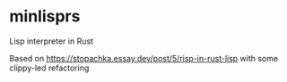 # minlisprs

Lisp interpreter in Rust

Based on <https://stopachka.essay.dev/post/5/risp-in-rust-lisp> with some clippy-led refactoring
